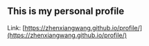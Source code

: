 ## This is my personal profile

Link: [https://zhenxiangwang.github.io/profile/](https://zhenxiangwang.github.io/profile/)


